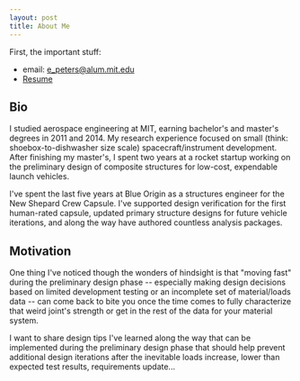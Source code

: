 ```yaml
---
layout: post
title: About Me
---
```

  
First, the important stuff:
* email: e_peters@alum.mit.edu
* [Resume](#)

## Bio
I studied aerospace engineering at MIT, earning bachelor's and master's degrees in 2011 and 2014. My research experience focused on small (think: shoebox-to-dishwasher size scale) spacecraft/instrument development. After finishing my master's, I spent two years at a rocket startup working on the preliminary design of composite structures for low-cost, expendable launch vehicles. 

I've spent the last five years at Blue Origin as a structures engineer for the New Shepard Crew Capsule. I've supported design verification for the first human-rated capsule, updated primary structure designs for future vehicle iterations, and along the way have authored countless analysis packages. 

## Motivation
One thing I've noticed though the wonders of hindsight is that "moving fast" during the preliminary design phase -- especially making design decisions based on limited development testing or an incomplete set of material/loads data -- can come back to bite you once the time comes to fully characterize that weird joint's strength or get in the rest of the data for your material system. 

I want to share design tips I've learned along the way that can be implemented during the preliminary design phase that should help prevent additional design iterations after the inevitable loads increase, lower than expected test results, requirements update...